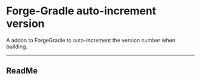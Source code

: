 Forge-Gradle auto-increment version
===================================

A addon to ForgeGradle to auto-increment the version number when building.

------
ReadMe
------
